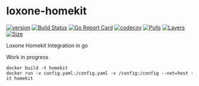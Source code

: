 # loxone-homekit
[![version](https://img.shields.io/badge/status-beta-orange.svg)](https://github.com/XciD/loxone-homekit)
[![Build Status](https://travis-ci.org/XciD/loxone-homekit.svg?branch=master)](https://travis-ci.org/XciD/loxone-homekit)
[![Go Report Card](https://goreportcard.com/badge/github.com/XciD/loxone-homekit)](https://goreportcard.com/report/github.com/XciD/loxone-homekit)
[![codecov](https://codecov.io/gh/XciD/loxone-homekit/branch/master/graph/badge.svg)](https://codecov.io/gh/XciD/loxone-homekit)
[![Pulls](https://img.shields.io/docker/pulls/xcid/loxone-homekit.svg)](https://hub.docker.com/r/xcid/loxone-homekit)
[![Layers](https://shields.beevelop.com/docker/image/layers/xcid/loxone-homekit/latest.svg)](https://hub.docker.com/r/xcid/loxone-homekit)
[![Size](https://shields.beevelop.com/docker/image/image-size/xcid/loxone-homekit/latest.svg)](https://hub.docker.com/r/xcid/loxone-homekit)


Loxone Homekit Integration in go

Work in progress


```
docker build -t homekit
docker run -v config.yaml:/config.yaml -v /config:/config --net=host -it homekit
```
